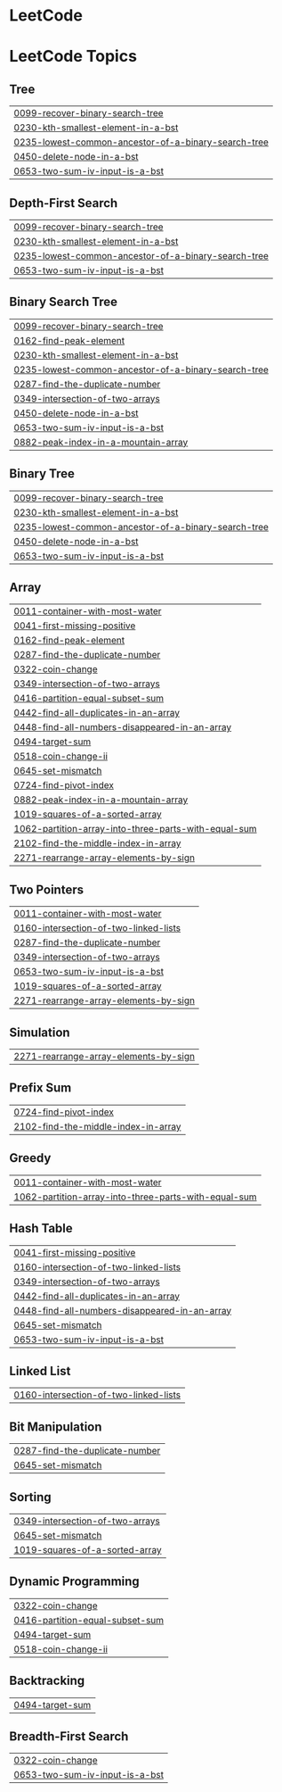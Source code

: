 # LeetCode
<!---LeetCode Topics Start-->
# LeetCode Topics
## Tree
|  |
| ------- |
| [0099-recover-binary-search-tree](https://github.com/aj-aditya0114/LeetCode/tree/master/0099-recover-binary-search-tree) |
| [0230-kth-smallest-element-in-a-bst](https://github.com/aj-aditya0114/LeetCode/tree/master/0230-kth-smallest-element-in-a-bst) |
| [0235-lowest-common-ancestor-of-a-binary-search-tree](https://github.com/aj-aditya0114/LeetCode/tree/master/0235-lowest-common-ancestor-of-a-binary-search-tree) |
| [0450-delete-node-in-a-bst](https://github.com/aj-aditya0114/LeetCode/tree/master/0450-delete-node-in-a-bst) |
| [0653-two-sum-iv-input-is-a-bst](https://github.com/aj-aditya0114/LeetCode/tree/master/0653-two-sum-iv-input-is-a-bst) |
## Depth-First Search
|  |
| ------- |
| [0099-recover-binary-search-tree](https://github.com/aj-aditya0114/LeetCode/tree/master/0099-recover-binary-search-tree) |
| [0230-kth-smallest-element-in-a-bst](https://github.com/aj-aditya0114/LeetCode/tree/master/0230-kth-smallest-element-in-a-bst) |
| [0235-lowest-common-ancestor-of-a-binary-search-tree](https://github.com/aj-aditya0114/LeetCode/tree/master/0235-lowest-common-ancestor-of-a-binary-search-tree) |
| [0653-two-sum-iv-input-is-a-bst](https://github.com/aj-aditya0114/LeetCode/tree/master/0653-two-sum-iv-input-is-a-bst) |
## Binary Search Tree
|  |
| ------- |
| [0099-recover-binary-search-tree](https://github.com/aj-aditya0114/LeetCode/tree/master/0099-recover-binary-search-tree) |
| [0162-find-peak-element](https://github.com/aj-aditya0114/LeetCode/tree/master/0162-find-peak-element) |
| [0230-kth-smallest-element-in-a-bst](https://github.com/aj-aditya0114/LeetCode/tree/master/0230-kth-smallest-element-in-a-bst) |
| [0235-lowest-common-ancestor-of-a-binary-search-tree](https://github.com/aj-aditya0114/LeetCode/tree/master/0235-lowest-common-ancestor-of-a-binary-search-tree) |
| [0287-find-the-duplicate-number](https://github.com/aj-aditya0114/LeetCode/tree/master/0287-find-the-duplicate-number) |
| [0349-intersection-of-two-arrays](https://github.com/aj-aditya0114/LeetCode/tree/master/0349-intersection-of-two-arrays) |
| [0450-delete-node-in-a-bst](https://github.com/aj-aditya0114/LeetCode/tree/master/0450-delete-node-in-a-bst) |
| [0653-two-sum-iv-input-is-a-bst](https://github.com/aj-aditya0114/LeetCode/tree/master/0653-two-sum-iv-input-is-a-bst) |
| [0882-peak-index-in-a-mountain-array](https://github.com/aj-aditya0114/LeetCode/tree/master/0882-peak-index-in-a-mountain-array) |
## Binary Tree
|  |
| ------- |
| [0099-recover-binary-search-tree](https://github.com/aj-aditya0114/LeetCode/tree/master/0099-recover-binary-search-tree) |
| [0230-kth-smallest-element-in-a-bst](https://github.com/aj-aditya0114/LeetCode/tree/master/0230-kth-smallest-element-in-a-bst) |
| [0235-lowest-common-ancestor-of-a-binary-search-tree](https://github.com/aj-aditya0114/LeetCode/tree/master/0235-lowest-common-ancestor-of-a-binary-search-tree) |
| [0450-delete-node-in-a-bst](https://github.com/aj-aditya0114/LeetCode/tree/master/0450-delete-node-in-a-bst) |
| [0653-two-sum-iv-input-is-a-bst](https://github.com/aj-aditya0114/LeetCode/tree/master/0653-two-sum-iv-input-is-a-bst) |
## Array
|  |
| ------- |
| [0011-container-with-most-water](https://github.com/aj-aditya0114/LeetCode/tree/master/0011-container-with-most-water) |
| [0041-first-missing-positive](https://github.com/aj-aditya0114/LeetCode/tree/master/0041-first-missing-positive) |
| [0162-find-peak-element](https://github.com/aj-aditya0114/LeetCode/tree/master/0162-find-peak-element) |
| [0287-find-the-duplicate-number](https://github.com/aj-aditya0114/LeetCode/tree/master/0287-find-the-duplicate-number) |
| [0322-coin-change](https://github.com/aj-aditya0114/LeetCode/tree/master/0322-coin-change) |
| [0349-intersection-of-two-arrays](https://github.com/aj-aditya0114/LeetCode/tree/master/0349-intersection-of-two-arrays) |
| [0416-partition-equal-subset-sum](https://github.com/aj-aditya0114/LeetCode/tree/master/0416-partition-equal-subset-sum) |
| [0442-find-all-duplicates-in-an-array](https://github.com/aj-aditya0114/LeetCode/tree/master/0442-find-all-duplicates-in-an-array) |
| [0448-find-all-numbers-disappeared-in-an-array](https://github.com/aj-aditya0114/LeetCode/tree/master/0448-find-all-numbers-disappeared-in-an-array) |
| [0494-target-sum](https://github.com/aj-aditya0114/LeetCode/tree/master/0494-target-sum) |
| [0518-coin-change-ii](https://github.com/aj-aditya0114/LeetCode/tree/master/0518-coin-change-ii) |
| [0645-set-mismatch](https://github.com/aj-aditya0114/LeetCode/tree/master/0645-set-mismatch) |
| [0724-find-pivot-index](https://github.com/aj-aditya0114/LeetCode/tree/master/0724-find-pivot-index) |
| [0882-peak-index-in-a-mountain-array](https://github.com/aj-aditya0114/LeetCode/tree/master/0882-peak-index-in-a-mountain-array) |
| [1019-squares-of-a-sorted-array](https://github.com/aj-aditya0114/LeetCode/tree/master/1019-squares-of-a-sorted-array) |
| [1062-partition-array-into-three-parts-with-equal-sum](https://github.com/aj-aditya0114/LeetCode/tree/master/1062-partition-array-into-three-parts-with-equal-sum) |
| [2102-find-the-middle-index-in-array](https://github.com/aj-aditya0114/LeetCode/tree/master/2102-find-the-middle-index-in-array) |
| [2271-rearrange-array-elements-by-sign](https://github.com/aj-aditya0114/LeetCode/tree/master/2271-rearrange-array-elements-by-sign) |
## Two Pointers
|  |
| ------- |
| [0011-container-with-most-water](https://github.com/aj-aditya0114/LeetCode/tree/master/0011-container-with-most-water) |
| [0160-intersection-of-two-linked-lists](https://github.com/aj-aditya0114/LeetCode/tree/master/0160-intersection-of-two-linked-lists) |
| [0287-find-the-duplicate-number](https://github.com/aj-aditya0114/LeetCode/tree/master/0287-find-the-duplicate-number) |
| [0349-intersection-of-two-arrays](https://github.com/aj-aditya0114/LeetCode/tree/master/0349-intersection-of-two-arrays) |
| [0653-two-sum-iv-input-is-a-bst](https://github.com/aj-aditya0114/LeetCode/tree/master/0653-two-sum-iv-input-is-a-bst) |
| [1019-squares-of-a-sorted-array](https://github.com/aj-aditya0114/LeetCode/tree/master/1019-squares-of-a-sorted-array) |
| [2271-rearrange-array-elements-by-sign](https://github.com/aj-aditya0114/LeetCode/tree/master/2271-rearrange-array-elements-by-sign) |
## Simulation
|  |
| ------- |
| [2271-rearrange-array-elements-by-sign](https://github.com/aj-aditya0114/LeetCode/tree/master/2271-rearrange-array-elements-by-sign) |
## Prefix Sum
|  |
| ------- |
| [0724-find-pivot-index](https://github.com/aj-aditya0114/LeetCode/tree/master/0724-find-pivot-index) |
| [2102-find-the-middle-index-in-array](https://github.com/aj-aditya0114/LeetCode/tree/master/2102-find-the-middle-index-in-array) |
## Greedy
|  |
| ------- |
| [0011-container-with-most-water](https://github.com/aj-aditya0114/LeetCode/tree/master/0011-container-with-most-water) |
| [1062-partition-array-into-three-parts-with-equal-sum](https://github.com/aj-aditya0114/LeetCode/tree/master/1062-partition-array-into-three-parts-with-equal-sum) |
## Hash Table
|  |
| ------- |
| [0041-first-missing-positive](https://github.com/aj-aditya0114/LeetCode/tree/master/0041-first-missing-positive) |
| [0160-intersection-of-two-linked-lists](https://github.com/aj-aditya0114/LeetCode/tree/master/0160-intersection-of-two-linked-lists) |
| [0349-intersection-of-two-arrays](https://github.com/aj-aditya0114/LeetCode/tree/master/0349-intersection-of-two-arrays) |
| [0442-find-all-duplicates-in-an-array](https://github.com/aj-aditya0114/LeetCode/tree/master/0442-find-all-duplicates-in-an-array) |
| [0448-find-all-numbers-disappeared-in-an-array](https://github.com/aj-aditya0114/LeetCode/tree/master/0448-find-all-numbers-disappeared-in-an-array) |
| [0645-set-mismatch](https://github.com/aj-aditya0114/LeetCode/tree/master/0645-set-mismatch) |
| [0653-two-sum-iv-input-is-a-bst](https://github.com/aj-aditya0114/LeetCode/tree/master/0653-two-sum-iv-input-is-a-bst) |
## Linked List
|  |
| ------- |
| [0160-intersection-of-two-linked-lists](https://github.com/aj-aditya0114/LeetCode/tree/master/0160-intersection-of-two-linked-lists) |
## Bit Manipulation
|  |
| ------- |
| [0287-find-the-duplicate-number](https://github.com/aj-aditya0114/LeetCode/tree/master/0287-find-the-duplicate-number) |
| [0645-set-mismatch](https://github.com/aj-aditya0114/LeetCode/tree/master/0645-set-mismatch) |
## Sorting
|  |
| ------- |
| [0349-intersection-of-two-arrays](https://github.com/aj-aditya0114/LeetCode/tree/master/0349-intersection-of-two-arrays) |
| [0645-set-mismatch](https://github.com/aj-aditya0114/LeetCode/tree/master/0645-set-mismatch) |
| [1019-squares-of-a-sorted-array](https://github.com/aj-aditya0114/LeetCode/tree/master/1019-squares-of-a-sorted-array) |
## Dynamic Programming
|  |
| ------- |
| [0322-coin-change](https://github.com/aj-aditya0114/LeetCode/tree/master/0322-coin-change) |
| [0416-partition-equal-subset-sum](https://github.com/aj-aditya0114/LeetCode/tree/master/0416-partition-equal-subset-sum) |
| [0494-target-sum](https://github.com/aj-aditya0114/LeetCode/tree/master/0494-target-sum) |
| [0518-coin-change-ii](https://github.com/aj-aditya0114/LeetCode/tree/master/0518-coin-change-ii) |
## Backtracking
|  |
| ------- |
| [0494-target-sum](https://github.com/aj-aditya0114/LeetCode/tree/master/0494-target-sum) |
## Breadth-First Search
|  |
| ------- |
| [0322-coin-change](https://github.com/aj-aditya0114/LeetCode/tree/master/0322-coin-change) |
| [0653-two-sum-iv-input-is-a-bst](https://github.com/aj-aditya0114/LeetCode/tree/master/0653-two-sum-iv-input-is-a-bst) |
<!---LeetCode Topics End-->